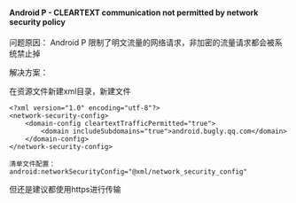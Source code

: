####  Android P - CLEARTEXT communication not permitted by network security policy

问题原因： Android P 限制了明文流量的网络请求，非加密的流量请求都会被系统禁止掉

解决方案：

在资源文件新建xml目录，新建文件


```
<?xml version="1.0" encoding="utf-8"?>
<network-security-config>
    <domain-config cleartextTrafficPermitted="true">
        <domain includeSubdomains="true">android.bugly.qq.com</domain>
    </domain-config>
</network-security-config>
 
清单文件配置：android:networkSecurityConfig="@xml/network_security_config"

```

但还是建议都使用https进行传输